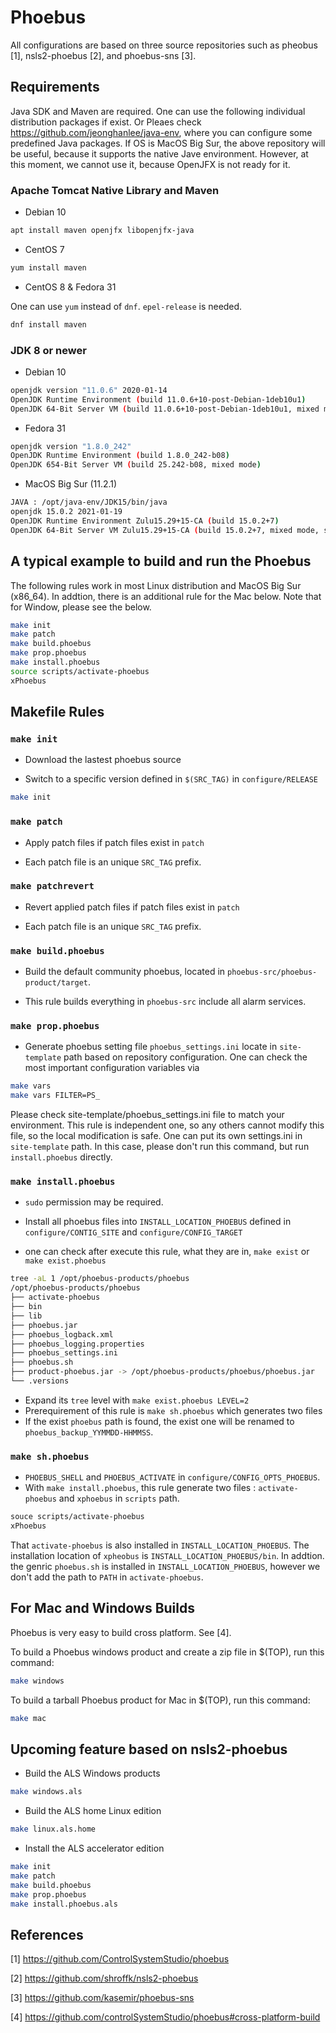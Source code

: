 # Phoebus

All configurations are based on three source repositories such as pheobus [1], nsls2-phoebus [2], and phoebus-sns [3].

## Requirements

Java SDK and Maven are required. One can use the following individual distribution packages if exist.
Or Pleaes check <https://github.com/jeonghanlee/java-env>, where you can configure some predefined Java packages. If OS is MacOS Big Sur, the above repository will be useful, because it supports the native Jave environment. However, at this moment, we cannot use it, because OpenJFX is not ready for it.

### Apache Tomcat Native Library and Maven

* Debian 10

```bash
apt install maven openjfx libopenjfx-java
```

* CentOS 7

```bash
yum install maven
```

* CentOS 8 & Fedora 31

One can use `yum` instead of `dnf`. `epel-release` is needed.

```bash
dnf install maven
```

### JDK 8 or newer

* Debian 10

```bash
openjdk version "11.0.6" 2020-01-14
OpenJDK Runtime Environment (build 11.0.6+10-post-Debian-1deb10u1)
OpenJDK 64-Bit Server VM (build 11.0.6+10-post-Debian-1deb10u1, mixed mode, sharing)
```

* Fedora 31

```bash
openjdk version "1.8.0_242"
OpenJDK Runtime Environment (build 1.8.0_242-b08)
OpenJDK 654-Bit Server VM (build 25.242-b08, mixed mode)
```

* MacOS Big Sur (11.2.1)

```bash
JAVA : /opt/java-env/JDK15/bin/java 
openjdk 15.0.2 2021-01-19
OpenJDK Runtime Environment Zulu15.29+15-CA (build 15.0.2+7)
OpenJDK 64-Bit Server VM Zulu15.29+15-CA (build 15.0.2+7, mixed mode, sharing)
```

## A typical example to build and run the Phoebus

The following rules work in most Linux distribution and MacOS Big Sur (x86_64). In addtion, there is an additional rule for the Mac below. Note that for Window, please see the below.

```bash
make init
make patch
make build.phoebus
make prop.phoebus
make install.phoebus
source scripts/activate-phoebus
xPhoebus
```

## Makefile Rules

### `make init`

* Download the lastest phoebus source

* Switch to a specific version defined in `$(SRC_TAG)` in `configure/RELEASE`

```bash
make init
```

### `make patch`

* Apply patch files if patch files exist in `patch`

* Each patch file is an unique `SRC_TAG` prefix.

### `make patchrevert`

* Revert applied patch files if patch files exist in `patch`

* Each patch file is an unique `SRC_TAG` prefix.

### `make build.phoebus`

* Build the default community phoebus, located in `phoebus-src/phoebus-product/target`.

* This rule builds everything in `phoebus-src` include all alarm services.

### `make prop.phoebus`

* Generate phoebus setting file `phoebus_settings.ini` locate in `site-template` path based on repository configuration. One can check the most important configuration variables via

```bash
make vars
make vars FILTER=PS_
```

Please check site-template/phoebus_settings.ini file to match your environment. This rule is independent one, so any others cannot modify this file, so the local modification is safe. One can put its own settings.ini in `site-template` path. In this case, please don't run this command, but run `install.phoebus` directly.

### `make install.phoebus`

* `sudo` permission may be required.

* Install all phoebus files into `INSTALL_LOCATION_PHOEBUS` defined in `configure/CONTIG_SITE` and `configure/CONFIG_TARGET`

* one can check after execute this rule, what they are in, `make exist` or `make exist.phoebus`

```bash
tree -aL 1 /opt/phoebus-products/phoebus
/opt/phoebus-products/phoebus
├── activate-phoebus
├── bin
├── lib
├── phoebus.jar
├── phoebus_logback.xml
├── phoebus_logging.properties
├── phoebus_settings.ini
├── phoebus.sh
├── product-phoebus.jar -> /opt/phoebus-products/phoebus/phoebus.jar
└── .versions
```

* Expand its `tree` level with `make exist.phoebus LEVEL=2`
* Prerequirement of this rule is `make sh.phoebus` which generates two files
* If the exist `phoebus` path is found, the exist one will be renamed to `phoebus_backup_YYMMDD-HHMMSS`.

### `make sh.phoebus`

* `PHOEBUS_SHELL` and `PHOEBUS_ACTIVATE` in `configure/CONFIG_OPTS_PHOEBUS`.
* With `make install.phoebus`, this rule generate two files : `activate-phoebus` and `xphoebus` in `scripts` path.

```bash
souce scripts/activate-phoebus
xPhoebus
```

That `activate-phoebus` is also installed in `INSTALL_LOCATION_PHOEBUS`. The installation location of `xpheobus` is `INSTALL_LOCATION_PHOEBUS/bin`. In addtion. the genric `phoebus.sh` is installed in `INSTALL_LOCATION_PHOEBUS`, however we don't add the path to `PATH` in `activate-phoebus`.

## For Mac and Windows Builds

Phoebus is very easy to build cross platform. See [4].

To build a Phoebus windows product and create a zip file in $(TOP), run this command:

```bash
make windows
```

To build a tarball Phoebus product for Mac in $(TOP), run this command:

```bash
make mac
```

## Upcoming feature based on nsls2-phoebus

* Build the ALS Windows products

```bash
make windows.als
```

* Build the ALS home Linux edition

```bash
make linux.als.home
```

* Install the ALS accelerator edition

```bash
make init
make patch
make build.phoebus
make prop.phoebus
make install.phoebus.als 
```

## References

[1] <https://github.com/ControlSystemStudio/phoebus>

[2] <https://github.com/shroffk/nsls2-phoebus>

[3] <https://github.com/kasemir/phoebus-sns>

[4] <https://github.com/controlSystemStudio/phoebus#cross-platform-build>
